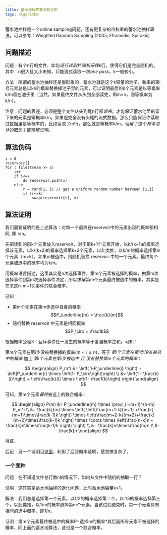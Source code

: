 ```yaml
---
title: 蓄水池抽样算法和证明
tags: algorithm
---
```


蓄水池抽样是一个online sampling问题，还有更复杂的带权重的蓄水池抽样算法，可以参考：Weighted Random Sampling (2005; Efraimidis, Spirakis)

## 问题描述

问题：有个n行的文件，如何*逐行读取*并*随机采样*k行，使得它们是完全随机的。
其中：n很大且大小未知，只能流式读取一次*one pass*，k一般较小。

方法：所谓的蓄水池抽样还是很形象的，蓄水池就是这个k容量的池子，新来的第i号元素总是以k/i的概率替换掉池子里的元素，可以证明最后的k个元素是以等概率k/m留在池子里（当然，如果最终文件从头到全部读完，即m=n，则等概率为k/n）。

注意：问题的表述，必须是整个文件从头到尾n行都*读完*，才能保证蓄水池里的留下来的元素是等概率k/n。如果是完全没有头尾的流式数据，那么只能保证你读取过数据里是等概率的，比如读取了m行，那么就是等概率k/m。理解了这个*样本总体*的概念才能理解证明。

## 算法伪码

```
i = 0
reservoir[]
for ( filestream >> x)
    i++
    if i<=k
        do reservoir.push(x)
    else
        r = rand(1, i) // get a uniform random number between [1,i]
        if (r<=k)
            swap(reservoir[r], x)
```

## 算法证明

我们需要证明的是上述算法：对每一个最终在reservoir中的元素出现的概率都相同, 即 k/n。

先把读到的前k个元素放入reservoir，对于第k+1个元素开始，以k/(k+1)的概率选择该元素，以k/(k+2)的概率选择第k+2个元素，以此类推，以k/m的概率选择第m个元素（m>k）。如果m被选中，则随机替换 reservoir 中的一个元素。最终每个元素被选中的概率均为k/n。

用概率语言描述，这里其实是n次选择事件，第m个元素被选择的概率，由第m次选择事件到第n次选择事件决定，所以求解第m个元素最终被选中的概率，其实是在求这n-m+1次事件的联合概率。

已知：

- 第m个元素在第m步选中自身的概率 $$P_\underline{m} = \frac{k}{m}$$
- 随机替换 reservoir 中元素是相同概率 $$P_\circ = \frac1k$$


根据概率公理3：互斥事件任一发生的概率等于各自概率之和，可知：

第m个元素在第i步没被替换掉的概率($m \lt i \leq n$)，等于 *第i个元素在第i步没有被选中的概率* 加上 *第i个元素在第i步被选中 且 没有替换第m个元素的概率*：

$$
\begin{align}
P_m^i &= \left( 1-P_\underline{i} \right) + \left(P_\underline{i} \times \left(1- P_\circ\right)\right) \\
&= \left(1 - \frac{k}{i}\right) + \left(\frac{k}{i} \times \left(1- \frac1{k}\right) \right)
\end{align}
$$

可知，第m个元素*最终*被选上的联合概率：

$$
\begin{align}
P(m) &= P_\underline{m} \times \prod_{i=m+1}^{n-m} P_m^i \\
&= \frac{k}{m} \times \left(
\left(\frac{m+1-k}{m+1} +\frac{k}{m+1}\times\frac{k-1}k
\right) \times
\left(\frac{m+2-k}{m+2}+\frac{k}{m+2}\times\frac{k-1}k
\right) \times \cdots \times
\left(\frac{n-k}n + \frac{k}n\times\frac{k-1}k
\right)
\right) \\
&= \frac{k}m\times\frac{m}n \\
&= \frac{k}n
\end{align}
$$

得证。

后记：另一个证明见[这里](http://blog.sina.com.cn/s/blog_48e3f9cd01019jyr.html)，利用了后验概率证明，感觉搞复杂了。

### 一个变种

问题：在不知道文件总行数n的情况下，如何从文件中随机的抽取一行？

说明：这其实是蓄水池抽样的退化问题，此时蓄水池容量k=1。

解法：我们总是选择第一个元素，以1/2的概率选择第二个，以1/3的概率选择第三个，以此类推，以1/m的概率选择第m个元素。当该过程结束时，每一个元素具有相同的选中概率，即1/n。

证明：第m个元素最终被选中的概率P=选择m的概率*其后面所有元素不被选择的概率，同上面的蓄水池算法，这也是一个联合概率。
